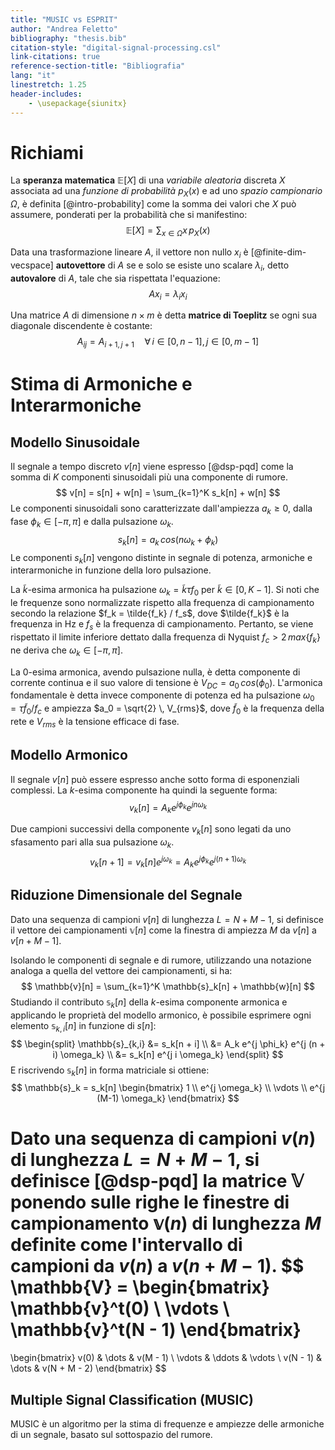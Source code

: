 ```yaml
---
title: "MUSIC vs ESPRIT"
author: "Andrea Feletto"
bibliography: "thesis.bib"
citation-style: "digital-signal-processing.csl"
link-citations: true
reference-section-title: "Bibliografia"
lang: "it"
linestretch: 1.25
header-includes:
    - \usepackage{siunitx}
---
```


# Richiami

La **speranza matematica** $\mathbb{E}[X]$ di una *variabile aleatoria* discreta $X$ associata ad una *funzione di probabilità* $p_X(x)$ e ad uno *spazio campionario* $\Omega$, è definita [@intro-probability] come la somma dei valori che $X$ può assumere, ponderati per la probabilità che si manifestino:
$$
\mathbb{E}[X] = \sum_{x \in \Omega} x \, p_X(x)
$$

Data una trasformazione lineare $A$, il vettore non nullo $x_i$ è [@finite-dim-vecspace] **autovettore** di $A$ se e solo se esiste uno scalare $\lambda_i$, detto **autovalore** di $A$, tale che sia rispettata l'equazione:
$$
A x_i = \lambda_i x_i
$$

Una matrice $A$ di dimensione $n \times m$ è detta **matrice di Toeplitz** se ogni sua diagonale discendente è costante:
$$
A_{ij} = A_{i+1, j+1} \quad \forall \, i \in [0, n-1] ,\, j \in [0, m-1]
$$

# Stima di Armoniche e Interarmoniche

## Modello Sinusoidale
Il segnale a tempo discreto $v[n]$ viene espresso [@dsp-pqd] come la somma di $K$ componenti sinusoidali più una componente di rumore.
$$
v[n] = s[n] + w[n] = \sum_{k=1}^K s_k[n] + w[n]
$$
Le componenti sinusoidali sono caratterizzate dall'ampiezza $a_k \geq 0$, dalla fase $\phi_k \in [-\pi, \pi]$ e dalla pulsazione $\omega_k$.
$$
s_k[n] = a_k \, cos \left( n \omega_k + \phi_k \right)
$$
Le componenti $s_k[n]$ vengono distinte in segnale di potenza, armoniche e interarmoniche in funzione della loro pulsazione.

La $\tilde{k}$-esima armonica ha pulsazione $\omega_k = \tilde{k} \tau f_0$ per $\tilde{k} \in \left[ 0, K-1 \right]$.
Si noti che le frequenze sono normalizzate rispetto alla frequenza di campionamento secondo la relazione $f_k = \tilde{f_k} / f_s$, dove $\tilde{f_k}$ è la frequenza in $\si{\hertz}$ e $f_s$ è la frequenza di campionamento.
Pertanto, se viene rispettato il limite inferiore dettato dalla frequenza di Nyquist $f_c > 2 \, max\{f_k\}$ ne deriva che $\omega_k \in \left[ -\pi, \pi \right]$.

La $0$-esima armonica, avendo pulsazione nulla, è detta componente di corrente continua e il suo valore di tensione è $V_{DC} = a_0 \, cos(\phi_0)$.
L'armonica fondamentale è detta invece componente di potenza ed ha pulsazione $\omega_0 = \tau \tilde{f}_0 / f_c$ e ampiezza $a_0 = \sqrt{2} \, V_{rms}$, dove $\tilde{f}_0$ è la frequenza della rete e $V_{rms}$ è la tensione efficace di fase.

## Modello Armonico
Il segnale $v[n]$ può essere espresso anche sotto forma di esponenziali complessi. La $k$-esima componente ha quindi la seguente forma:
$$
v_k[n] = A_k e^{j \phi_k} e^{j n \omega_k}
$$

Due campioni successivi della componente $v_k[n]$ sono legati da uno sfasamento pari alla sua pulsazione $\omega_k$.
$$
v_k[n+1] = v_k[n] e^{j \omega_k}
         = A_k e^{j \phi_k} e^{j (n+1) \omega_k}
$$

## Riduzione Dimensionale del Segnale
Dato una sequenza di campioni $v[n]$ di lunghezza $L = N + M - 1$, si definisce il vettore dei campionamenti $\mathbb{v}[n]$ come la finestra di ampiezza $M$ da $v[n]$ a $v[n + M - 1]$.

Isolando le componenti di segnale e di rumore, utilizzando una notazione analoga a quella del vettore dei campionamenti, si ha:
$$
\mathbb{v}[n] = \sum_{k=1}^K \mathbb{s}_k[n] + \mathbb{w}[n]
$$
Studiando il contributo $\mathbb{s}_k[n]$ della $k$-esima componente armonica e applicando le proprietà del modello armonico, è possibile esprimere ogni elemento $\mathbb{s}_{k,i}[n]$ in funzione di $s[n]$:
$$
\begin{split}
\mathbb{s}_{k,i} &= s_k[n + i] \\
                 &= A_k e^{j \phi_k} e^{j (n + i) \omega_k} \\
                 &= s_k[n] e^{j i \omega_k}
\end{split}
$$
E riscrivendo $\mathbb{s}_k[n]$ in forma matriciale si ottiene:
$$
\mathbb{s}_k = s_k[n]
\begin{bmatrix}
    1 \\
    e^{j \omega_k} \\
    \vdots \\
    e^{j (M-1) \omega_k}
\end{bmatrix}
$$

Dato una sequenza di campioni $v(n)$ di lunghezza $L = N + M - 1$, si definisce [@dsp-pqd] la matrice $\mathbb{V}$ ponendo sulle righe le finestre di campionamento $\mathbb{v}(n)$ di lunghezza $M$ definite come l'intervallo di campioni da $v(n)$ a $v(n + M - 1)$.
$$
\mathbb{V} =
\begin{bmatrix}
    \mathbb{v}^t(0) \\
    \vdots \\
    \mathbb{v}^t(N - 1)
\end{bmatrix}
=
\begin{bmatrix}
v(0)   & \dots  & v(M - 1) \\
\vdots & \ddots & \vdots   \\
v(N - 1) & \dots & v(N + M - 2)
\end{bmatrix}
$$

## Multiple Signal Classification (MUSIC)
MUSIC è un algoritmo per la stima di frequenze e ampiezze delle armoniche di un segnale, basato sul sottospazio del rumore.

